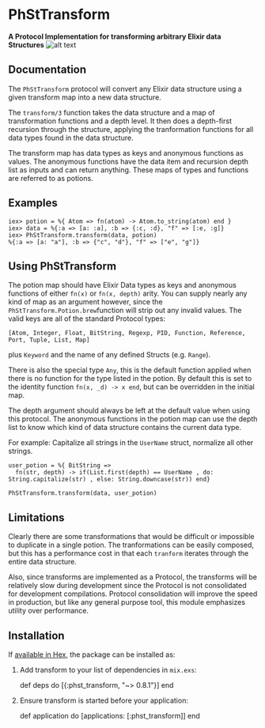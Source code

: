 PhStTransform
=============

**A Protocol Implementation for transforming arbitrary Elixir data Structures**
![alt text](https://travis-ci.org/philosophers-stone/transform.svg?branch=master "Travis CI build status")
## Documentation

The `PhStTransform` protocol will convert any Elixir data structure
using a given transform map into a new data structure.

The `transform/3` function takes the data structure and
a map of transformation functions and a depth level. It
then does a depth-first recursion through the structure,
applying the tranformation functions for all
data types found in the data structure.

The transform map has data types as keys and anonymous functions
as values. The anonymous functions have the data item and recursion
depth list as inputs and can return anything. These maps of types
and functions are referred to as potions.

## Examples

    iex> potion = %{ Atom => fn(atom) -> Atom.to_string(atom) end }
    iex> data = %{:a => [a: :a], :b => {:c, :d}, "f" => [:e, :g]}
    iex> PhStTransform.transform(data, potion)
    %{:a => [a: "a"], :b => {"c", "d"}, "f" => ["e", "g"]}

## Using PhStTransform

The potion map should have Elixir Data types as keys and anonymous functions
of either `fn(x)` or `fn(x, depth)` arity. You can supply nearly any kind of map
as an argument however, since the `PhStTransform.Potion.brew`function will strip
out any invalid values. The valid keys are all of the standard Protocol types:

    [Atom, Integer, Float, BitString, Regexp, PID, Function, Reference, Port, Tuple, List, Map]

plus `Keyword` and the name of any defined Structs (e.g. `Range`).

There is also the special type `Any`, this is the default function applied
when there is no function for the type listed in the potion. By default
this is set to the identity function `fn(x, _d) -> x end`, but can be overridden
in the initial map.

The depth argument should always be left at the default value when using
this protocol. The anonymous functions in the potion map can use
the depth list to know which kind of data structure contains the current
data type.

For example: Capitalize all strings in the `UserName` struct, normalize all other strings.

    user_potion = %{ BitString =>
      fn(str, depth) -> if(List.first(depth) == UserName , do: String.capitalize(str) , else: String.downcase(str)) end}

    PhStTransform.transform(data, user_potion)

## Limitations

Clearly there are some transformations that would be difficult or impossible
to duplicate in a single potion. The tranformations can be easily composed,
but this has a performance cost in that each `tranform` iterates through
the entire data structure.

Also, since transforms are implemented as a Protocol, the transforms will be
relatively slow during development since the Protocol is not consolidated
for development compilations. Protocol consolidation will improve the speed
in production, but like any general purpose tool, this module emphasizes
utility over performance.

## Installation

If [available in Hex](https://hex.pm/docs/publish), the package can be installed as:

  1. Add transform to your list of dependencies in `mix.exs`:

        def deps do
          [{:phst_transform, "~> 0.8.1"}]
        end

  2. Ensure transform is started before your application:

        def application do
          [applications: [:phst_transform]]
        end
